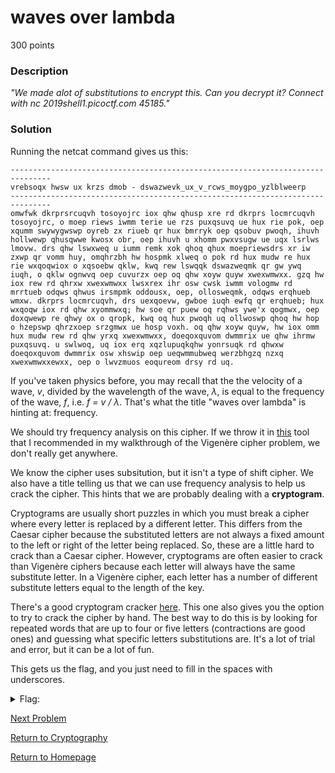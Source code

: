 # waves over lambda
300 points

### Description
*"We made alot of substitutions to encrypt this. Can you decrypt it? Connect with nc 2019shell1.picoctf.com 45185."*

### Solution
Running the netcat command gives us this:
```
-------------------------------------------------------------------------------
vrebsoqx hwsw ux krzs dmob - dswazwevk_ux_v_rcws_moygpo_yzlblweerp
-------------------------------------------------------------------------------
omwfwk dkrprsrcuqvh tosoyojrc iox qhw qhusp xre rd dkrprs locmrcuqvh tosoyojrc, o moep riews iwmm terie ue rzs puxqsuvq ue hux rie pok, oep xqumm swywygwswp oyreb zx riueb qr hux bmrryk oep qsobuv pwoqh, ihuvh hollwewp qhusqwwe kwosx obr, oep ihuvh u xhomm pwxvsugw ue uqx lsrlws lmovw. drs qhw lswxweq u iumm remk xok qhoq qhux moepriewsdrs xr iw zxwp qr vomm huy, omqhrzbh hw hospmk xlweq o pok rd hux mudw re hux rie wxqoqwiox o xqsoebw qklw, kwq rew lswqqk dswazweqmk qr gw ywq iuqh, o qklw ognwvq oep cuvurzx oep oq qhw xoyw quyw xwexwmwxx. gzq hw iox rew rd qhrxw xwexwmwxx lwsxrex ihr osw cwsk iwmm vologmw rd mrrtueb odqws qhwus irsmpmk oddousx, oep, ollosweqmk, odqws erqhueb wmxw. dkrprs locmrcuqvh, drs uexqoevw, gwboe iuqh ewfq qr erqhueb; hux wxqoqw iox rd qhw xyommwxq; hw soe qr puew oq rqhws ywe'x qogmwx, oep doxqwewp re qhwy ox o qropk, kwq oq hux pwoqh uq ollwoswp qhoq hw hop o hzepswp qhrzxoep srzgmwx ue hosp voxh. oq qhw xoyw quyw, hw iox omm hux mudw rew rd qhw yrxq xwexwmwxx, doeqoxquvom dwmmrix ue qhw ihrmw puxqsuvq. u swlwoq, uq iox erq xqzlupuqkqhw yonrsuqk rd qhwxw doeqoxquvom dwmmrix osw xhswip oep ueqwmmubweq werzbhgzq nzxq xwexwmwxxewxx, oep o lwvzmuos eoqureom drsy rd uq.
```

If you've taken physics before, you may recall that the the velocity of a wave, *v*, divided by the wavelength of the wave, *λ*, is equal to the frequency of the wave, *f*, 
i.e. *f = v / λ*. That's what the title "waves over lambda" is hinting at: frequency.

We should try frequency analysis on this cipher. If we throw it in [this](https://simonsingh.net/The_Black_Chamber/vigenere_cracking_tool.html) tool that I recommended in my
walkthrough of the Vigenère cipher problem, we don't really get anywhere. 

We know the cipher uses subsitution, but it isn't a type of shift cipher. We also have a title telling us that we can use frequency analysis to help us crack the cipher. This 
hints that we are probably dealing with a **cryptogram**. 

Cryptograms are usually short puzzles in which you must break a cipher where every letter is replaced by a different letter. This differs from the Caesar cipher because the 
substituted letters are not always a fixed amount to the left or right of the letter being replaced. So, these are a little hard to crack than a Caesar cipher. However, cryptograms are often easier to crack than Vigenère ciphers because each letter will always have the same substitute letter. In a Vigenère cipher, each letter has a number of different substitute letters equal to the length of the key. 

There's a good cryptogram cracker [here](https://www.boxentriq.com/code-breaking/cryptogram). This one also gives you the option to try to crack the cipher by hand. The best way
to do this is by looking for repeated words that are up to four or five letters (contractions are good ones) and guessing what specific letters substitutions are. It's a lot of trial and error, but it can be a lot of fun.

This gets us the flag, and you just need to fill in the spaces with underscores.
<details>
  <summary>Flag:</summary>
  picoCTF{frequency_is_c_over_lambda_mupgpennod}
</details>

[Next Problem](https://github.com/sdvickers98/picoCTF-2019-Walkthrough/blob/master/cryptography/%2312%20-%20b00tl3gRSA2.md)

[Return to Cryptography](https://github.com/sdvickers98/picoCTF-2019-Walkthrough/blob/master/cryptography/%230%20-%20Cryptography%20Home%20Page.md)

[Return to Homepage](https://github.com/sdvickers98/picoCTF-2019-Walkthrough)
